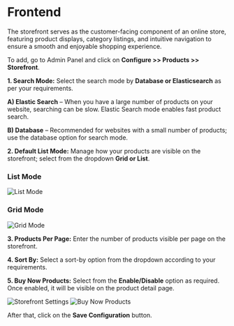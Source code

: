 # Frontend

The storefront serves as the customer-facing component of an online store, featuring product displays, category listings, and intuitive navigation to ensure a smooth and enjoyable shopping experience.

To add, go to Admin Panel and click on **Configure >> Products >> Storefront**.

**1. Search Mode:** Select the search mode by **Database or Elasticsearch** as per your requirements.

**A) Elastic Search** – When you have a large number of products on your website, searching can be slow. Elastic Search mode enables fast product search.

**B) Database** – Recommended for websites with a small number of products; use the database option for search mode.

**2. Default List Mode:** Manage how your products are visible on the storefront; select from the dropdown **Grid or List**.

### List Mode

<img src="/images/configure/listmode.png" alt="List Mode" />

### Grid Mode

<img src="/images/configure/gridmode.png" alt="Grid Mode" />

**3. Products Per Page:** Enter the number of products visible per page on the storefront.

**4. Sort By:** Select a sort-by option from the dropdown according to your requirements.

**5. Buy Now Products:** Select from the **Enable/Disable** option as required. Once enabled, it will be visible on the product detail page.

<img src="/images/configure/storefront.png" alt="Storefront Settings" />

<img src="/images/configure/buyNow.png" alt="Buy Now Products" />

After that, click on the **Save Configuration** button.
